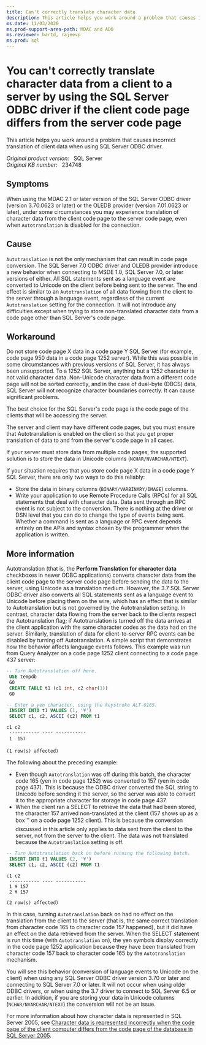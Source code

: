 ```yaml
---
title: Can't correctly translate character data
description: This article helps you work around a problem that causes incorrect translation of client data when using SQL Server ODBC driver.
ms.date: 11/03/2020
ms.prod-support-area-path: MDAC and ADO
ms.reviewer: bartd, rajeevp
ms.prod: sql
---
```

# You can't correctly translate character data from a client to a server by using the SQL Server ODBC driver if the client code page differs from the server code page

This article helps you work around a problem that causes incorrect translation of client data when using SQL Server ODBC driver.

_Original product version:_ &nbsp; SQL Server  
_Original KB number:_ &nbsp; 234748

## Symptoms

When using the MDAC 2.1 or later version of the SQL Server ODBC driver (version 3.70.0623 or later) or the OLEDB provider (version 7.01.0623 or later), under some circumstances you may experience translation of character data from the client code page to the server code page, even when `Autotranslation` is disabled for the connection.

## Cause

`Autotranslation` is not the only mechanism that can result in code page conversion. The SQL Server 7.0 ODBC driver and OLEDB provider introduce a new behavior when connecting to MSDE 1.0, SQL Server 7.0, or later versions of either. All SQL statements sent as a language event are converted to Unicode on the client before being sent to the server. The end effect is similar to an `Autotranslation` of all data flowing from the client to the server through a language event, regardless of the current `Autotranslation` setting for the connection. It will not introduce any difficulties except when trying to store non-translated character data from a code page other than SQL Server's code page.

## Workaround

Do not store code page X data in a code page Y SQL Server (for example, code page 950 data in a code page 1252 server). While this was possible in some circumstances with previous versions of SQL Server, it has always been unsupported. To a 1252 SQL Server, anything but a 1252 character is not valid character data. Non-Unicode character data from a different code page will not be sorted correctly, and in the case of dual-byte (DBCS) data, SQL Server will not recognize character boundaries correctly. It can cause significant problems.

The best choice for the SQL Server's code page is the code page of the clients that will be accessing the server.

The server and client may have different code pages, but you must ensure that Autotranslation is enabled on the client so that you get proper translation of data to and from the server's code page in all cases.

If your server must store data from multiple code pages, the supported solution is to store the data in Unicode columns (`NCHAR/NVARCHAR/NTEXT`).

If your situation requires that you store code page X data in a code page Y SQL Server, there are only two ways to do this reliably:

- Store the data in binary columns (`BINARY/VARBINARY/IMAGE`) columns.
- Write your application to use Remote Procedure Calls (RPCs) for all SQL statements that deal with character data. Data sent through an RPC event is not subject to the conversion. There is nothing at the driver or DSN level that you can do to change the type of events being sent. Whether a command is sent as a language or RPC event depends entirely on the APIs and syntax chosen by the programmer when the application is written.

## More information

Autotranslation (that is, the **Perform Translation for character data** checkboxes in newer ODBC applications) converts character data from the client code page to the server code page before sending the data to the server, using Unicode as a translation medium. However, the 3.7 SQL Server ODBC driver also converts all SQL statements sent as a language event to Unicode before placing them on the wire, which has an effect that is similar to Autotranslation but is not governed by the Autotranslation setting. In contrast, character data flowing from the server back to the clients respect the Autotranslation flag; if Autotranslation is turned off the data arrives at the client application with the same character codes as the data had on the server. Similarly, translation of data for client-to-server RPC events can be disabled by turning off Autotranslation. A simple script that demonstrates how the behavior affects language events follows. This example was run from Query Analyzer on a code page 1252 client connecting to a code page 437 server:

```sql
-- Turn Autotranslation off here.
 USE tempdb
 GO
 CREATE TABLE t1 (c1 int, c2 char(1))
 GO

-- Enter a yen character, using the keystroke ALT-0165.
 INSERT INTO t1 VALUES (1, '¥') 
 SELECT c1, c2, ASCII (c2) FROM t1
```

```console
c1 c2 
 ----------- ---- ----------- 
 1  157

(1 row(s) affected)
```

The following about the preceding example:

- Even though `Autotranslation` was off during this batch, the character code 165 (yen in code page 1252) was converted to 157 (yen in code page 437). This is because the ODBC driver converted the SQL string to Unicode before sending it the server, so the server was able to convert it to the appropriate character for storage in code page 437.
- When the client ran a SELECT to retrieve the data that had been stored, the character 157 arrived non-translated at the client (157 shows up as a box '' on a code page 1252 client). This is because the conversion discussed in this article only applies to data sent from the client to the server, not from the server to the client. The data was not translated because the `Autotranslation` setting is off.

```sql
-- Turn Autotranslation back on before running the following batch.
 INSERT INTO t1 VALUES (2, '¥')
 SELECT c1, c2, ASCII (c2) FROM t1
```

```console
c1 c2 
 ----------- ---- ----------- 
 1 ¥ 157
 2 ¥ 157

(2 row(s) affected)
```

In this case, turning `Autotranslation` back on had no effect on the translation from the client to the server (that is, the same correct translation from character code 165 to character code 157 happened), but it did have an effect on the data retrieved from the server. When the SELECT statement is run this time (with `Autotranslation` on), the yen symbols display correctly in the code page 1252 application because they have been translated from character code 157 back to character code 165 by the `Autotranslation` mechanism.

You will see this behavior (conversion of language events to Unicode on the client) when using any SQL Server ODBC driver version 3.70 or later and connecting to SQL Server 7.0 or later. It will not occur when using older ODBC drivers, or when using the 3.7 driver to connect to SQL Server 6.5 or earlier. In addition, if you are storing your data in Unicode columns (`NCHAR/NVARCHAR/NTEXT`) the conversion will not be an issue.

For more information about how character data is represented in SQL Server 2005, see [Character data is represented incorrectly when the code page of the client computer differs from the code page of the database in SQL Server 2005](https://support.microsoft.com/help/904803).
